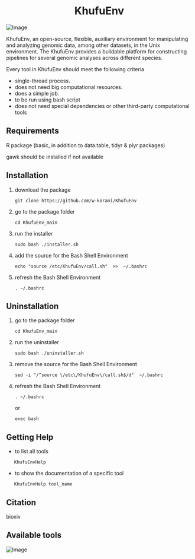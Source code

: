 <div align="center">
  <center><h1>KhufuEnv</h1></center>
</div>

![Image](https://github.com/user-attachments/assets/ba498cd7-e1e3-404a-a326-a62ebb6fa23d)

KhufuEnv, an open-source, flexible, auxiliary environment for manipulating and analyzing genomic data, among other datasets, in the Unix environment. The KhufuEnv provides a buildable platform for constructing pipelines for several genomic analyses across different species. 

Every tool in KhufuEnv should meet the following criteria
- single-thread process.
- does not need big computational resources.
- does a simple job.
- to be run using bash script
- does not need special dependencies or other third-party computational tools

## Requirements
R package (basic, in addition to data.table, tidyr & plyr packages)

gawk should be installed if not available

## Installation

1. download the package
   ```
   git clone https://github.com/w-korani/KhufuEnv
   ```
2. go to the package folder
   ```
   cd KhufuEnv_main
   ```
3. run the installer
   ```
   sudo bash ./installer.sh
   ```
4. add the source for the Bash Shell Environment
   ```
   echo "source /etc/KhufuEnv/call.sh"  >>  ~/.bashrc
   ```
5. refresh the Bash Shell Environment
   ```
   . ~/.bashrc
   ```


## Uninstallation
1. go to the package folder
   ```
   cd KhufuEnv_main
   ```
2. run the uninstaller
   ```
   sudo bash ./uninstaller.sh
   ```
3. remove the source for the Bash Shell Environment
   ```
   sed -i "/^source \/etc\/KhufuEnv\/call.sh$/d"  ~/.bashrc
   ```
4. refresh the Bash Shell Environment
   ```
   . ~/.bashrc  
   ```
   or
   ```
   exec bash
   ```


## Getting Help
- to list all tools
```
   KhufuEnvHelp
```
- to show the documentation of a specific tool
```
   KhufuEnvHelp tool_name
```


## Citation
bioxiv

## Available tools
![Image](https://github.com/user-attachments/assets/a52acdee-73b0-4a68-87ee-69dc2a1b65c9)

